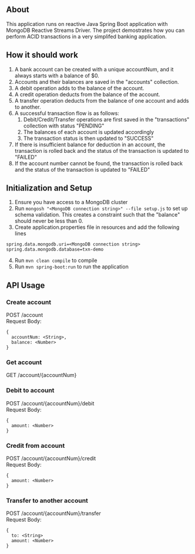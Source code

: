 ## About
This application runs on reactive Java Spring Boot application with MongoDB Reactive Streams Driver. The project demostrates how you can perform ACID transactions in a very simplifed banking application.

## How it should work
1. A bank account can be created with a unique accountNum, and it always starts with a balance of $0.
2. Accounts and their balances are saved in the "accounts" collection.
3. A debit operation adds to the balance of the account.
4. A credit operation deducts from the balance of the account.
5. A transfer operation deducts from the balance of one account and adds to another.
6. A successful transaction flow is as follows:
   1. Debit/Credit/Transfer operations are first saved in the "transactions" collection with status "PENDING"
   2. The balances of each account is updated accordingly
   3. The transaction status is then updated to "SUCCESS"
7. If there is insufficient balance for deduction in an account, the transaction is rolled back and the status of the transaction is updated to "FAILED"
8. If the account number cannot be found, the transaction is rolled back and the status of the transaction is updated to "FAILED"

## Initialization and Setup
1. Ensure you have access to a MongoDB cluster
2. Run `mongosh "<MongoDB connection string>" --file setup.js` to set up schema validation. This creates a constraint such that the "balance" should never be less than 0.
3. Create application.properties file in resources and add the following lines 
```
spring.data.mongodb.uri=<MongoDB connection string>
spring.data.mongodb.database=txn-demo
 ```
4. Run `mvn clean compile` to compile
5. Run `mvn spring-boot:run` to run the application

## API Usage

### Create account
POST /account \
Request Body:
```
{
  accountNum: <String>,
  balance: <Number>
}
```

### Get account
GET /account/{accountNum}

### Debit to account
POST /account/{accountNum}/debit \
Request Body:
```
{
  amount: <Number>
}
```

### Credit from account
POST /account/{accountNum}/credit \
Request Body:
```
{
  amount: <Number>
}
```

### Transfer to another account
POST /account/{accountNum}/transfer \
Request Body:
```
{
  to: <String>
  amount: <Number>
}
```


